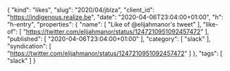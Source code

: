 {
  "kind": "likes",
  "slug": "2020/04/jblza",
  "client_id": "https://indigenous.realize.be",
  "date": "2020-04-06T23:04:00+01:00",
  "h": "h-entry",
  "properties": {
    "name": [
      "Like of @elijahmanor's tweet"
    ],
    "like-of": [
      "https://twitter.com/elijahmanor/status/1247210951092457472"
    ],
    "published": [
      "2020-04-06T23:04:00+01:00"
    ],
    "category": [
      "slack"
    ],
    "syndication": [
      "https://twitter.com/elijahmanor/status/1247210951092457472"
    ]
  },
  "tags": [
    "slack"
  ]
}
